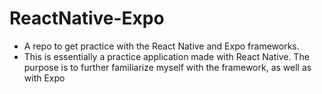 # ReactNative-Expo
- A repo to get practice with the React Native and Expo frameworks.
- This is essentially a practice application made with React Native. The purpose is to further familiarize myself with the framework, as well
as with Expo
